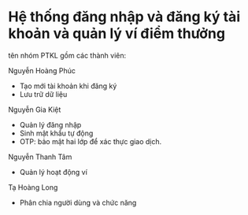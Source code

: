 # Hệ thống đăng nhập và đăng ký tài khoản và quản lý ví điểm thưởng
tên nhóm PTKL gồm các thành viên:

Nguyễn Hoàng Phúc    
+ Tạo mới tài khoản khi đăng ký
+ Lưu trữ dữ liệu
  
Nguyễn Gia Kiệt
+ Quản lý đăng nhập
+ Sinh mật khẩu tự động
+ OTP: bảo mật hai lớp để xác thực giao dịch.

Nguyễn Thanh Tâm 
+ Quản lý hoạt động ví
  
Tạ Hoàng Long 
+ Phân chia người dùng và chức năng
